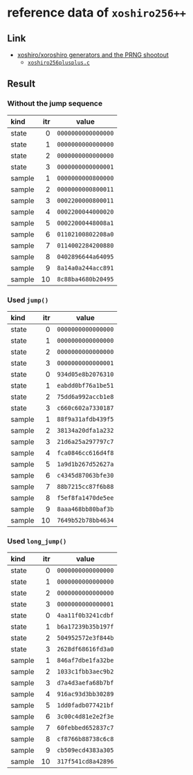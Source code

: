 # reference data of `xoshiro256++` #

## Link ##

- [xoshiro/xoroshiro generators and the PRNG shootout](https://prng.di.unimi.it/)
  - [`xoshiro256plusplus.c`](https://prng.di.unimi.it/xoshiro256plusplus.c)

## Result ##

### Without the jump sequence ###

|kind|itr|value|
|:-|-:|:-:|
|state | 0|`0000000000000000`|
|state | 1|`0000000000000000`|
|state | 2|`0000000000000000`|
|state | 3|`0000000000000001`|
|sample| 1|`0000000000800000`|
|sample| 2|`0000000000800011`|
|sample| 3|`0002200000800011`|
|sample| 4|`0002200044000020`|
|sample| 5|`00022000448008a1`|
|sample| 6|`01102100802208a0`|
|sample| 7|`0114002284200880`|
|sample| 8|`0402896644a64095`|
|sample| 9|`8a14a0a244acc891`|
|sample|10|`8c88ba4680b20495`|

### Used `jump()` ###

|kind|itr|value|
|:-|-:|:-:|
|state | 0|`0000000000000000`|
|state | 1|`0000000000000000`|
|state | 2|`0000000000000000`|
|state | 3|`0000000000000001`|
|state | 0|`934d05e8b2076310`|
|state | 1|`eabdd0bf76a1be51`|
|state | 2|`75dd6a992accb1e8`|
|state | 3|`c660c602a7330187`|
|sample| 1|`88f9a31afdb439f5`|
|sample| 2|`38134a20dfa1a232`|
|sample| 3|`21d6a25a297797c7`|
|sample| 4|`fca0846cc616d4f8`|
|sample| 5|`1a9d1b267d52627a`|
|sample| 6|`c4345d87063bfe30`|
|sample| 7|`88b7215cc87f6b88`|
|sample| 8|`f5ef8fa1470de5ee`|
|sample| 9|`8aaa468bb80baf3b`|
|sample|10|`7649b52b78bb4634`|

### Used `long_jump()` ###

|kind|itr|value|
|:-|-:|:-:|
|state | 0|`0000000000000000`|
|state | 1|`0000000000000000`|
|state | 2|`0000000000000000`|
|state | 3|`0000000000000001`|
|state | 0|`4aa11f0b3241cdbf`|
|state | 1|`b6a17239b35b197f`|
|state | 2|`504952572e3f844b`|
|state | 3|`2628df68616fd3a0`|
|sample| 1|`846af7dbe1fa32be`|
|sample| 2|`1033c1fbb3aec9b2`|
|sample| 3|`d7a4d3aefa68b7bf`|
|sample| 4|`916ac93d3bb30289`|
|sample| 5|`1dd0fadb077421bf`|
|sample| 6|`3c00c4d81e2e2f3e`|
|sample| 7|`60febbed652837c7`|
|sample| 8|`cf8766b88738c6c8`|
|sample| 9|`cb509ecd4383a305`|
|sample|10|`317f541cd8a42896`|

<!-- EOF -->
